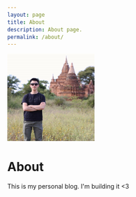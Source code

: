 ```yaml
---
layout: page
title: About
description: About page.
permalink: /about/
---
```


<img class="img-rounded" src="/assets/img/uploads/profile.png" alt="Long Luong" width="200">

# About

This is my personal blog. I'm building it <3
